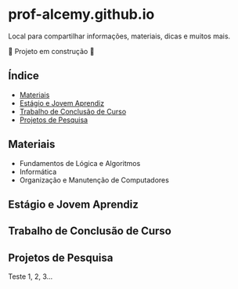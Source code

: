 # prof-alcemy.github.io

Local para compartilhar informações, materiais, dicas e muitos mais.

:construction: Projeto em construção :construction:

## Índice

- [Materiais](#materiais)
- [Estágio e Jovem Aprendiz](#estágio-e-jovem-aprendiz)
- [Trabalho de Conclusão de Curso](#trabalho-de-conclusão-de-curso)
- [Projetos de Pesquisa](#projetos-de-pesquisa)

## Materiais

- Fundamentos de Lógica e Algoritmos
- Informática
- Organização e Manutenção de Computadores

## Estágio e Jovem Aprendiz

## Trabalho de Conclusão de Curso

## Projetos de Pesquisa

Teste 1, 2, 3...
